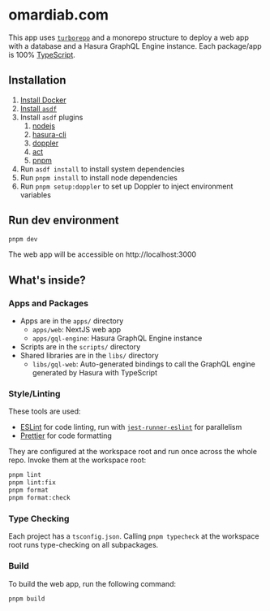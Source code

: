 # omardiab.com

This app uses [`turborepo`](https://turbo.build/repo) and a monorepo structure
to deploy a web app with a database and a Hasura GraphQL Engine instance. Each
package/app is 100% [TypeScript](https://www.typescriptlang.org/).

## Installation

1. [Install Docker](https://docs.docker.com/engine/install/)
1. [Install `asdf`](https://asdf-vm.com/guide/getting-started.html)
1. Install `asdf` plugins
   1. [nodejs](https://github.com/asdf-vm/asdf-nodejs#install)
   1. [hasura-cli](https://github.com/gurukulkarni/asdf-hasura#install)
   1. [doppler](https://github.com/takutakahashi/asdf-doppler#install)
   1. [act](https://github.com/grimoh/asdf-act#install)
   1. [pnpm](https://github.com/jonathanmorley/asdf-pnpm#installing)
1. Run `asdf install` to install system dependencies
1. Run `pnpm install` to install node dependencies
1. Run `pnpm setup:doppler` to set up Doppler to inject environment variables

## Run dev environment

```sh
pnpm dev
```

The web app will be accessible on http://localhost:3000

## What's inside?

### Apps and Packages

- Apps are in the `apps/` directory
  - `apps/web`: NextJS web app
  - `apps/gql-engine`: Hasura GraphQL Engine instance
- Scripts are in the `scripts/` directory
- Shared libraries are in the `libs/` directory
  - `libs/gql-web`: Auto-generated bindings to call the GraphQL engine generated
    by Hasura with TypeScript

### Style/Linting

These tools are used:

- [ESLint](https://eslint.org/) for code linting, run with
  [`jest-runner-eslint`](https://github.com/jest-community/jest-runner-eslint)
  for parallelism
- [Prettier](https://prettier.io) for code formatting

They are configured at the workspace root and run once across the whole repo.
Invoke them at the workspace root:

```sh
pnpm lint
pnpm lint:fix
pnpm format
pnpm format:check
```

### Type Checking

Each project has a `tsconfig.json`. Calling `pnpm typecheck` at the workspace
root runs type-checking on all subpackages.

### Build

To build the web app, run the following command:

```sh
pnpm build
```

